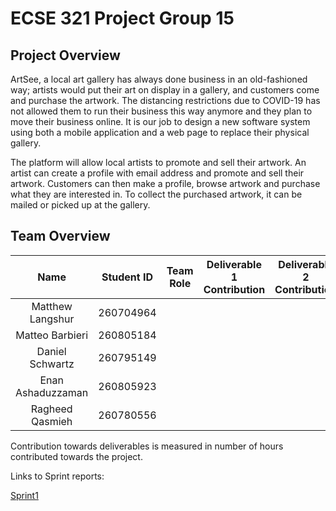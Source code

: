 # ECSE 321 Project Group 15

## Project Overview
ArtSee, a local art gallery has always done business in an old-fashioned way; artists would put their art on display
in a gallery, and customers come and purchase the artwork. The distancing restrictions due to COVID-19 has not allowed 
them to run their business this way anymore and they plan to move their business online. It is our job to design a new software
system using both a mobile application and a web page to replace their physical gallery.

The platform will allow local artists to promote and sell their artwork. An artist can create a profile with email address and 
promote and sell their artwork. Customers can then make a profile, browse artwork and purchase what they are interested in. To collect
the purchased artwork, it can be mailed or picked up at the gallery.


## Team Overview
|        Name       | Student ID | Team Role | Deliverable 1 Contribution | Deliverable 2 Contribution | Deliverable 3 Contribution |
|:-----------------:|:----------:|:---------:|:--------------------------:|:--------------------------:|:--------------------------:|
|  Matthew Langshur |  260704964 |           |                            |                            |                            |
|  Matteo Barbieri  |  260805184 |           |                            |                            |                            |
|  Daniel Schwartz  |  260795149 |           |                            |                            |                            |
| Enan Ashaduzzaman |  260805923 |           |                            |                            |                            |
|  Ragheed Qasmieh  |  260780556 |           |                            |                            |                            |

Contribution towards deliverables is measured in number of hours contributed towards the project. 

Links to Sprint reports:

[Sprint1](https://github.com/McGill-ECSE321-Fall2020/project-group-15/wiki/Sprint-1-Report)
